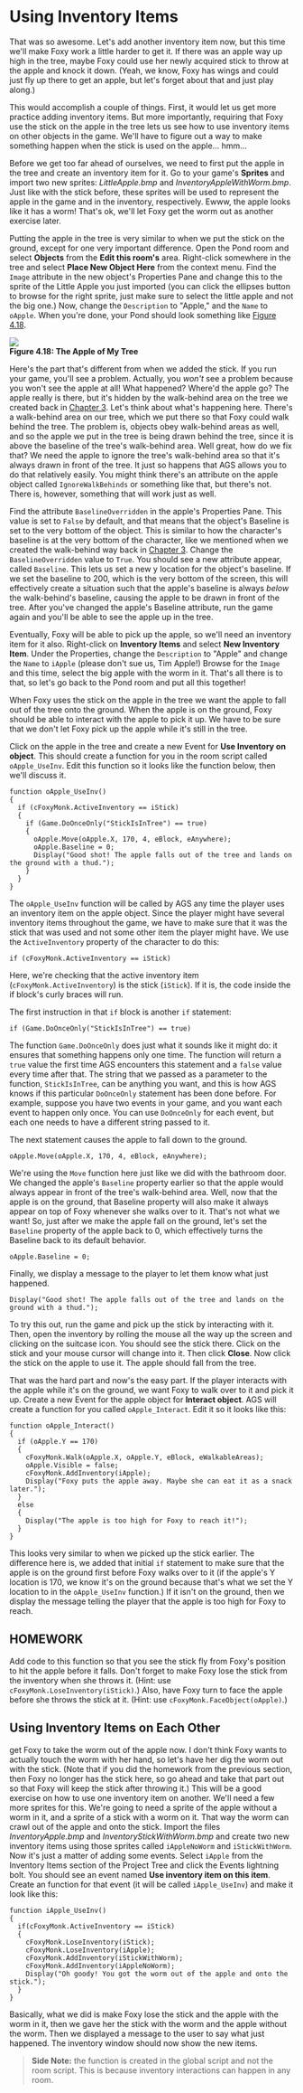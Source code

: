# Using Inventory Items

That was so awesome.  Let's add another inventory item now, but this time we'll make Foxy work a little harder to get it.  If there was an apple way up high in the tree, maybe Foxy could use her newly acquired stick to throw at the apple and knock it down.  (Yeah, we know, Foxy has wings and could just fly up there to get an apple, but let's forget about that and just play along.)

This would accomplish a couple of things.  First, it would let us get more practice adding inventory items.  But more importantly, requiring that Foxy use the stick on the apple in the tree lets us see how to use inventory items on other objects in the game.  We'll have to figure out a way to make something happen when the stick is used on the apple... hmm...

Before we get too far ahead of ourselves, we need to first put the apple in the tree and create an inventory item for it.  Go to your game's **Sprites** and import two new sprites: *LittleApple.bmp* and *InventoryAppleWithWorm.bmp*. Just like with the stick before, these sprites will be used to represent the apple in the game and in the inventory, respectively.  Ewww, the apple looks like it has a worm!  That's ok, we'll let Foxy get the worm out as another exercise later.

Putting the apple in the tree is very similar to when we put the stick on the ground, except for one very important difference.  Open the Pond room and select **Objects** from the **Edit this room's** area. Right-click somewhere in the tree and select **Place New Object Here** from the context menu.  Find the `Image` attribute in the new object's Properties Pane and change this to the sprite of the Little Apple you just imported (you can click the ellipses button to browse for the right sprite, just make sure to select the little apple and not the big one.) Now, change the `Description` to "Apple," and the `Name` to `oApple`. When you're done, your Pond should look something like [Figure 4.18](#figure418).

<a name="figure418"></a>
<span>![](../../images/appleofmytree.png)<br>**Figure 4.18: The Apple of My Tree**</span>

Here's the part that's different from when we added the stick.  If you run your game, you'll see a problem.  Actually, you *won't* see a problem because you won't see the apple at all!  What happened?  Where'd the apple go?  The apple really is there, but it's hidden by the walk-behind area on the tree we created back in [Chapter 3](../chapter3/walk_behinds.html). Let's think about what's happening here.  There's a walk-behind area on our tree, which we put there so that Foxy could walk behind the tree.  The problem is, objects obey walk-behind areas as well, and so the apple we put in the tree is being drawn behind the tree, since it is above the baseline of the tree's walk-behind area.  Well great, how do we fix that?  We need the apple to ignore the tree's walk-behind area so that it's always drawn in front of the tree. It just so happens that AGS allows you to do that relatively easily.  You might think there's an attribute on the apple object called `IgnoreWalkBehinds` or something like that, but there's not.  There is, however, something that will work just as well.

Find the attribute `BaselineOverridden` in the apple's Properties Pane.  This value is set to `False` by default, and that means that the object's Baseline is set to the very bottom of the object.  This is similar to how the character's baseline is at the very bottom of the character, like we mentioned when we created the walk-behind way back in [Chapter 3](../chapter3/walk_behinds.html). Change the `BaselineOverridden` value to `True`. You should see a new attribute appear, called `Baseline`. This lets us set a new y location for the object's baseline.  If we set the baseline to 200, which is the very bottom of the screen, this will effectively create a situation such that the apple's baseline is always *below* the walk-behind's baseline, causing the apple to be drawn in front of the tree.  After you've changed the apple's Baseline attribute, run the game again and you'll be able to see the apple up in the tree.

Eventually, Foxy will be able to pick up the apple, so we'll need an inventory item for it also.  Right-click on **Inventory Items** and select **New Inventory Item**. Under the Properties, change the `Description` to "Apple" and change the `Name` to `iApple` (please don't sue us, Tim Apple!) Browse for the `Image` and this time, select the big apple with the worm in it.  That's all there is to that, so let's go back to the Pond room and put all this together!

When Foxy uses the stick on the apple in the tree we want the apple to fall out of the tree onto the ground.  When the apple is on the ground, Foxy should be able to interact with the apple to pick it up.  We have to be sure that we don't let Foxy pick up the apple while it's still in the tree.

Click on the apple in the tree and create a new Event for **Use Inventory on object**. This should create a function for you in the room script called `oApple_UseInv`. Edit this function so it looks like the function below, then we'll discuss it.

```agsscript
function oApple_UseInv()
{
  if (cFoxyMonk.ActiveInventory == iStick) 
  {
    if (Game.DoOnceOnly("StickIsInTree") == true) 
    {
      oApple.Move(oApple.X, 170, 4, eBlock, eAnywhere);
      oApple.Baseline = 0;
      Display("Good shot! The apple falls out of the tree and lands on the ground with a thud.");
    }
  }
}
```

The `oApple_UseInv` function will be called by AGS any time the player uses an inventory item on the apple object.  Since the player might have several inventory items throughout the game, we have to make sure that it was the stick that was used and not some other item the player might have.  We use the `ActiveInventory` property of the character to do this:

```agsscript
if (cFoxyMonk.ActiveInventory == iStick)
```

Here, we're checking that the active inventory item (`cFoxyMonk.ActiveInventory`) is the stick (`iStick`). If it is, the code inside the if block's curly braces will run.

The first instruction in that `if` block is another `if` statement:

```agsscript
if (Game.DoOnceOnly("StickIsInTree") == true)
```

The function `Game.DoOnceOnly` does just what it sounds like it might do: it ensures that something happens only one time.  The function will return a `true` value the first time AGS encounters this statement and a `false` value every time after that.  The string that we passed as a parameter to the function, `StickIsInTree`, can be anything you want, and this is how AGS knows if this particular `DoOnceOnly` statement has been done before.  For example, suppose you have two events in your game, and you want each event to happen only once.  You can use `DoOnceOnly` for each event, but each one needs to have a different string passed to it.

The next statement causes the apple to fall down to the ground.

```agsscript
oApple.Move(oApple.X, 170, 4, eBlock, eAnywhere);
```

We're using the `Move` function here just like we did with the bathroom door.  
We changed the apple's `Baseline` property earlier so that the apple would always appear in front of the tree's walk-behind area.  Well, now that the apple is on the ground, that Baseline property will also make it always appear on top of Foxy whenever she walks over to it.  That's not what we want!  So, just after we make the apple fall on the ground, let's set the `Baseline` property of the apple back to 0, which effectively turns the Baseline back to its default behavior.

```agsscript
oApple.Baseline = 0;
```

Finally, we display a message to the player to let them know what just happened.

```agsscript
Display("Good shot! The apple falls out of the tree and lands on the ground with a thud.");
```

To try this out, run the game and pick up the stick by interacting with it.  Then, open the inventory by rolling the mouse all the way up the screen and clicking on the suitcase icon.  You should see the stick there.  Click on the stick and your mouse cursor will change into it.  Then click **Close**. Now click the stick on the apple to use it.  The apple should fall from the tree.

That was the hard part and now's the easy part.  If the player interacts with the apple while it's on the ground, we want Foxy to walk over to it and pick it up.  Create a new Event for the apple object for **Interact object**. AGS will create a function for you called `oApple_Interact`. Edit it so it looks like this:

```agsscript
function oApple_Interact()
{
  if (oApple.Y == 170) 
  {
    cFoxyMonk.Walk(oApple.X, oApple.Y, eBlock, eWalkableAreas);
    oApple.Visible = false;
    cFoxyMonk.AddInventory(iApple);
    Display("Foxy puts the apple away. Maybe she can eat it as a snack later.");
  }
  else 
  {
    Display("The apple is too high for Foxy to reach it!");
  }
}
```

This looks very similar to when we picked up the stick earlier.  The difference here is, we added that initial `if` statement to make sure that the apple is on the ground first before Foxy walks over to it (if the apple's Y location is 170, we know it's on the ground because that's what we set the Y location to in the `oApple_UseInv` function.) If it isn't on the ground, then we display the message telling the player that the apple is too high for Foxy to reach.

## HOMEWORK

Add code to this function so that you see the stick fly from Foxy's position to hit the apple before it falls.  Don't forget to make Foxy lose the stick from the inventory when she throws it. (Hint: use `cFoxyMonk.LoseInventory(iStick)`.) Also, have Foxy turn to face the apple before she throws the stick at it. (Hint: use `cFoxyMonk.FaceObject(oApple)`.)

## Using Inventory Items on Each Other

 get Foxy to take the worm out of the apple now.  I don't think Foxy wants to actually touch the worm with her hand, so let's have her dig the worm out with the stick. (Note that if you did the homework from the previous section, then Foxy no longer has the stick here, so go ahead and take that part out so that Foxy will keep the stick after throwing it.) This will be a good exercise on how to use one inventory item on another.  We'll need a few more sprites for this.  We're going to need a sprite of the apple without a worm in it, and a sprite of a stick with a worm on it.  That way the worm can crawl out of the apple and onto the stick.  Import the files *InventoryApple.bmp* and *InventoryStickWithWorm.bmp* and create two new inventory items using those sprites called `iAppleNoWorm` and `iStickWithWorm`. Now it's just a matter of adding some events.  Select `iApple` from the Inventory Items section of the Project Tree and click the Events lightning bolt.  You should see an event named **Use inventory item on this item**. Create an function for that event (it will be called `iApple_UseInv`) and make it look like this:

```agsscript
function iApple_UseInv()
{
  if(cFoxyMonk.ActiveInventory == iStick)
  {
    cFoxyMonk.LoseInventory(iStick);
    cFoxyMonk.LoseInventory(iApple);
    cFoxyMonk.AddInventory(iStickWithWorm);
    cFoxyMonk.AddInventory(iAppleNoWorm);
    Display("Oh goody! You got the worm out of the apple and onto the stick.");
  }
}
```

Basically, what we did is make Foxy lose the stick and the apple with the worm in it, then we gave her the stick with the worm and the apple without the worm.  Then we displayed a message to the user to say what just happened.  The inventory window should now show the new items.

> **Side Note:** the function is created in the global script and not the room script.  This is because inventory interactions can happen in any room.

